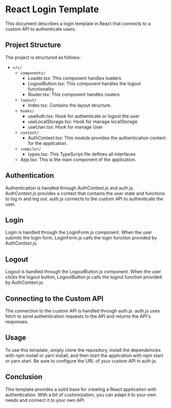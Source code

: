 # React Login Template

This document describes a login template in React that connects to a custom API to authenticate users.

## Project Structure

The project is structured as follows:

- `src/`
	- `components/`
		- Loader.tsx: This component handles loaders
		- LogoutButton.tsx: This component handles the logout functionality
		- Router.tsx: This component handles routers
	- `layout/`
		- Index.tsx: Contains the layout structure.
	- `hooks/`
		- useAuth.tsx: Hook for authenticate or logout the user
		- useLocalStorage.tsx: Hook for manage localStorage
		- useUser.tsx: Hook for manage User
	- `context/`
		- AuthContext.tsx: This module provides the authentication context for the application.
	- `compiler/`
		- types.tsx: This TypeScript file defines all interfaces
	- App.tsx: This is the main component of the application.

## Authentication

Authentication is handled through AuthContext.js and auth.js. AuthContext.js provides a context that contains the user state and functions to log in and log out. auth.js connects to the custom API to authenticate the user.

## Login

Login is handled through the LoginForm.js component. When the user submits the login form, LoginForm.js calls the login function provided by AuthContext.js.

## Logout

Logout is handled through the LogoutButton.js component. When the user clicks the logout button, LogoutButton.js calls the logout function provided by AuthContext.js.

## Connecting to the Custom API

The connection to the custom API is handled through auth.js. auth.js uses fetch to send authentication requests to the API and returns the API's responses.

## Usage

To use this template, simply clone the repository, install the dependencies with npm install or yarn install, and then start the application with npm start or yarn start. Be sure to configure the URL of your custom API in auth.js.

## Conclusion

This template provides a solid base for creating a React application with authentication. With a bit of customization, you can adapt it to your own needs and connect it to your own API.
